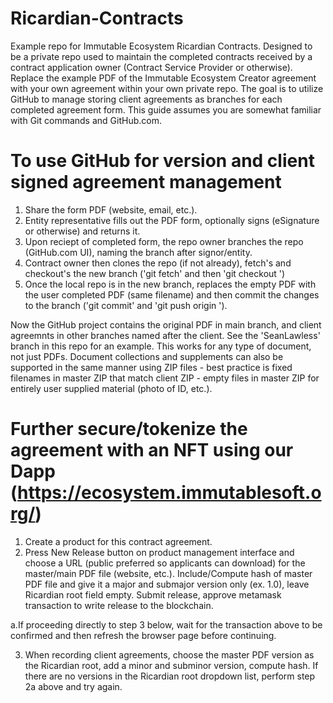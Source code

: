 # Ricardian-Contracts
Example repo for Immutable Ecosystem Ricardian Contracts. Designed to be a private repo used to maintain the completed contracts received by a contract application owner (Contract Service Provider or otherwise). Replace the example PDF of the Immutable Ecosystem Creator agreement with your own agreement within your own private repo. The goal is to utilize GitHub to manage storing client agreements as branches for each completed agreement form. This guide assumes you are somewhat familiar with Git commands and GitHub.com.

# To use GitHub for version and client signed agreement management
1. Share the form PDF (website, email, etc.).
2. Entity representative fills out the PDF form, optionally signs (eSignature or otherwise) and returns it.
3. Upon reciept of completed form, the repo owner branches the repo (GitHub.com UI), naming the branch after signor/entity.
4. Contract owner then clones the repo (if not already), fetch's and checkout's the new branch ('git fetch' and then 'git checkout <branchName>')
5. Once the local repo is in the new branch, replaces the empty PDF with the user completed PDF (same filename) and then commit the changes to the branch ('git commit' and 'git push origin <branchName>').

Now the GitHub project contains the original PDF in main branch, and client agreemnts in other branches named after the client. See the 'SeanLawless' branch in this repo for an example. This works for any type of document, not just PDFs. Document collections and supplements can also be supported in the same manner using ZIP files - best practice is fixed filenames in master ZIP that match client ZIP - empty files in master ZIP for entirely user supplied material (photo of ID, etc.).

# Further secure/tokenize the agreement with an NFT using our Dapp (https://ecosystem.immutablesoft.org/)
1. Create a product for this contract agreement.
2. Press New Release button on product management interface and choose a URL (public preferred so applicants can download) for the master/main PDF file (website, etc.). Include/Compute hash of master PDF file and give it a major and submajor version only (ex. 1.0), leave Ricardian root field empty. Submit release, approve metamask transaction to write release to the blockchain.

  a.If proceeding directly to step 3 below, wait for the transaction above to be confirmed and then refresh the browser page before continuing.

3. When recording client agreements, choose the master PDF version as the Ricardian root, add a minor and subminor version, compute hash. If there are no versions in the Ricardian root dropdown list, perform step 2a above and try again.
